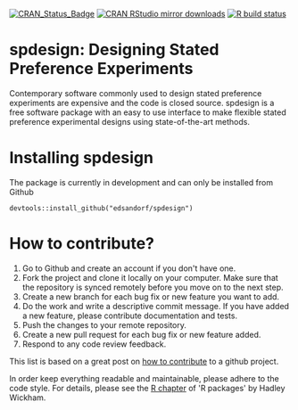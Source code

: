 <!-- badges: start -->
[![CRAN_Status_Badge](http://www.r-pkg.org/badges/version-last-release/spdesign)](https://cran.r-project.org/package=spdesign)
[![CRAN RStudio mirror downloads](http://cranlogs.r-pkg.org/badges/spdesign)](http://www.r-pkg.org/pkg/spdesign)
[![R build status](https://github.com/edsandorf/spdesign/workflows/R-CMD-check/badge.svg)](https://github.com/edsandorf/spdesign/actions)
<!-- badges: end -->

# spdesign: Designing Stated Preference Experiments

Contemporary software commonly used to design stated preference experiments are expensive and the code is closed source. spdesign is a free software package with an easy to use interface to make flexible stated preference experimental designs using state-of-the-art methods. 

# Installing spdesign
The package is currently in development and can only be installed from Github

`devtools::install_github("edsandorf/spdesign")`

# How to contribute?
1. Go to Github and create an account if you don't have one.
2. Fork the project and clone it locally on your computer. Make sure that the repository is synced remotely before you move on to the next step.
3. Create a new branch for each bug fix or new feature you want to add.
4. Do the work and write a descriptive commit message. If you have added a new feature, please contribute documentation and tests. 
5. Push the changes to your remote repository.
6. Create a new pull request for each bug fix or new feature added.
7. Respond to any code review feedback.


This list is based on a great post on [how to contribute](https://akrabat.com/the-beginners-guide-to-contributing-to-a-github-project/) to a github project. 

In order keep everything readable and maintainable, please adhere to the code style. For details, please see the [R chapter](http://r-pkgs.had.co.nz/r.html) of 'R packages' by Hadley Wickham.
